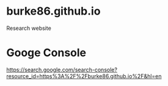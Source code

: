 # burke86.github.io
Research website

# Googe Console
https://search.google.com/search-console?resource_id=https%3A%2F%2Fburke86.github.io%2F&hl=en
